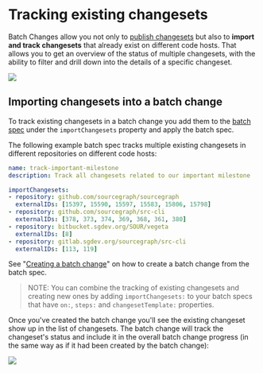 # Tracking existing changesets

Batch Changes allow you not only to [publish changesets](publishing_changesets.md) but also to **import and track changesets** that already exist on different code hosts. That allows you to get an overview of the status of multiple changesets, with the ability to filter and drill down into the details of a specific changeset.

<!---TODO update link-->
<img src="https://storage.googleapis.com/sourcegraph-assets/docs/images/campaigns/tracking_existing_changesets_overview.png" class="screenshot center">

## Importing changesets into a batch change

To track existing changesets in a batch change you add them to the [batch spec](../explanations/introduction_to_batch_changes.md#batch-spec) under the `importChangesets` property and apply the batch spec.

The following example batch spec tracks multiple existing changesets in different repositories on different code hosts:

```yaml
name: track-important-milestone
description: Track all changesets related to our important milestone

importChangesets:
- repository: github.com/sourcegraph/sourcegraph
  externalIDs: [15397, 15590, 15597, 15583, 15806, 15798]
- repository: github.com/sourcegraph/src-cli
  externalIDs: [378, 373, 374, 369, 368, 361, 380]
- repository: bitbucket.sgdev.org/SOUR/vegeta
  externalIDs: [8]
- repository: gitlab.sgdev.org/sourcegraph/src-cli
  externalIDs: [113, 119]
```

See "[Creating a batch change](creating_a_batch_change.md)" on how to create a batch change from the batch spec.

> NOTE: You can combine the tracking of existing changesets and creating new ones by adding `importChangesets:` to your batch specs that have `on:`, `steps:` and `changesetTemplate:` properties.

Once you've created the batch change you'll see the existing changeset show up in the list of changesets. The batch change will track the changeset's status and include it in the overall batch change progress (in the same way as if it had been created by the batch change):

<img src="https://storage.googleapis.com/sourcegraph-assets/docs/images/campaigns/tracking_existing_changesets_burndown_chart.png" class="screenshot center">
